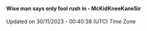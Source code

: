 #### Wise man says only fool rush in - McKidKneeKaneSir
Updated on 30/11/2023 - 00:40:38 (UTC) Time Zone
